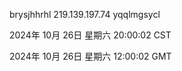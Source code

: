 brysjhhrhl 219.139.197.74 yqqlmgsycl

2024年 10月 26日 星期六 20:00:02 CST

2024年 10月 26日 星期六 12:00:02 GMT
